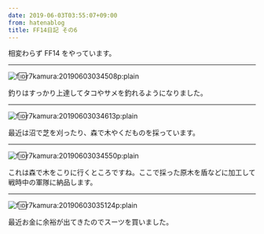 ```yaml
---
date: 2019-06-03T03:55:07+09:00
from: hatenablog
title: FF14日記 その6
---
```

相変わらず FF14 をやっています。

* * *

![f:id:r7kamura:20190603034508p:plain](https://cdn-ak.f.st-hatena.com/images/fotolife/r/r7kamura/20190603/20190603034508.png "f:id:r7kamura:20190603034508p:plain")

釣りはすっかり上達してタコやサメを釣れるようになりました。

* * *

![f:id:r7kamura:20190603034613p:plain](https://cdn-ak.f.st-hatena.com/images/fotolife/r/r7kamura/20190603/20190603034613.png "f:id:r7kamura:20190603034613p:plain")

最近は沼で芝を刈ったり、森で木やくだものを採っています。

* * *

![f:id:r7kamura:20190603034550p:plain](https://cdn-ak.f.st-hatena.com/images/fotolife/r/r7kamura/20190603/20190603034550.png "f:id:r7kamura:20190603034550p:plain")

これは森で木をこりに行くところですね。ここで採った原木を盾などに加工して戦時中の軍隊に納品します。

* * *

![f:id:r7kamura:20190603035124p:plain](https://cdn-ak.f.st-hatena.com/images/fotolife/r/r7kamura/20190603/20190603035124.png "f:id:r7kamura:20190603035124p:plain")

最近お金に余裕が出てきたのでスーツを買いました。

